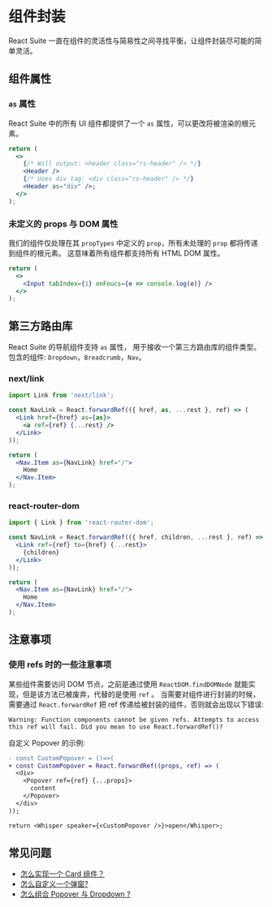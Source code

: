 # 组件封装

React Suite 一直在组件的灵活性与简易性之间寻找平衡，让组件封装尽可能的简单灵活。

## 组件属性

### `as` 属性

React Suite 中的所有 UI 组件都提供了一个 `as` 属性，可以更改将被渲染的根元素。

```jsx
return (
  <>
    {/* Will output: <header class="rs-header" /> */}
    <Header />
    {/* Uses div tag: <div class="rs-header" /> */}
    <Header as="div" />;
  </>
);
```

### 未定义的 props 与 DOM 属性

我们的组件仅处理在其 `propTypes` 中定义的 `prop`，所有未处理的 `prop` 都将传递到组件的根元素。 这意味着所有组件都支持所有 HTML DOM 属性。

```jsx
return (
  <>
    <Input tabIndex={1} onFoucs={e => console.log(e)} />
  </>
);
```

## 第三方路由库

React Suite 的导航组件支持 `as` 属性， 用于接收一个第三方路由库的组件类型。 包含的组件: `Dropdown`，`Breadcrumb`，`Nav`。

### next/link

```jsx
import Link from 'next/link';

const NavLink = React.forwardRef(({ href, as, ...rest }, ref) => (
  <Link href={href} as={as}>
    <a ref={ref} {...rest} />
  </Link>
));

return (
  <Nav.Item as={NavLink} href="/">
    Home
  </Nav.Item>
);
```

### react-router-dom

```jsx
import { Link } from 'react-router-dom';

const NavLink = React.forwardRef(({ href, children, ...rest }, ref) => (
  <Link ref={ref} to={href} {...rest}>
    {children}
  </Link>
));

return (
  <Nav.Item as={NavLink} href="/">
    Home
  </Nav.Item>
);
```

## 注意事项

### 使用 refs 时的一些注意事项

某些组件需要访问 DOM 节点，之前是通过使用 `ReactDOM.findDOMNode` 就能实现，但是该方法已被废弃，代替的是使用 `ref` 。 当需要对组件进行封装的时候，需要通过 `React.forwardRef` 把 ref 传递给被封装的组件，否则就会出现以下错误:

```
Warning: Function components cannot be given refs. Attempts to access this ref will fail. Did you mean to use React.forwardRef()?
```

自定义 Popover 的示例:

```diff
- const CustomPopover = ()=>(
+ const CustomPopover = React.forwardRef((props, ref) => (
  <div>
    <Popover ref={ref} {...props}>
      content
    </Popover>
  </div>
));

return <Whisper speaker={<CustomPopover />}>open</Whisper>;
```

## 常见问题

- [怎么实现一个 Card 组件？](/zh/components/panel#card)
- [怎么自定义一个弹窗?](/zh/components/whisper)
- [怎么组合 Popover 与 Dropdown ?](/zh/components/dropdown#used-with-popover)
